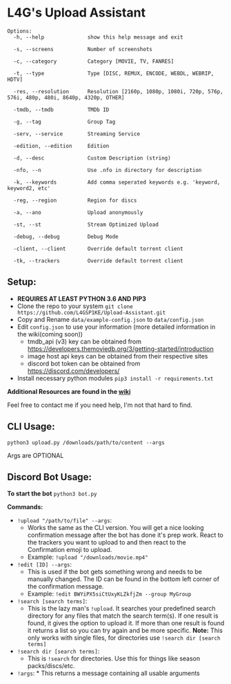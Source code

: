 # L4G's Upload Assistant



```
Options:
  -h, --help              show this help message and exit

  -s, --screens           Number of screenshots

  -c, --category          Category [MOVIE, TV, FANRES]

  -t, --type              Type [DISC, REMUX, ENCODE, WEBDL, WEBRIP, HDTV]

  -res, --resolution      Resolution [2160p, 1080p, 1080i, 720p, 576p, 576i, 480p, 480i, 8640p, 4320p, OTHER]

  -tmdb, --tmdb           TMDb ID

  -g, --tag               Group Tag

  -serv, --service        Streaming Service

  -edition, --edition     Edition

  -d, --desc              Custom Description (string)

  -nfo, --n               Use .nfo in directory for description

  -k, --keywords          Add comma seperated keywords e.g. 'keyword, keyword2, etc'

  -reg, --region          Region for discs

  -a, --ano               Upload anonymously

  -st, --st               Stream Optimized Upload

  -debug, --debug         Debug Mode

  -client, --client       Override default torrent client

  -tk, --trackers         Override default torrent client

  ````
  

## **Setup:**
   - **REQUIRES AT LEAST PYTHON 3.6 AND PIP3**
   - Clone the repo to your system `git clone https://github.com/L4GSP1KE/Upload-Assistant.git`
   - Copy and Rename `data/example-config.json` to `data/config.json`
   - Edit `config.json` to use your information (more detailed information in the wiki(coming soon))
      - tmdb_api (v3) key can be obtained from https://developers.themoviedb.org/3/getting-started/introduction
      - image host api keys can be obtained from their respective sites
      - discord bot token can be obtained from https://discord.com/developers/
   - Install necessary python modules `pip3 install -r requirements.txt`
   

   **Additional Resources are found in the [wiki](https://github.com/L4GSP1KE/Upload-Assistant/wiki)**
   
   Feel free to contact me if you need help, I'm not that hard to find.

  ## **CLI Usage:**
  
  `python3 upload.py /downloads/path/to/content --args`
  
  Args are OPTIONAL

## **Discord Bot Usage:** 
  **To start the bot** `python3 bot.py`
  
  **Commands:**
  - `!upload "/path/to/file" --args`: 
      - Works the same as the CLI version. You will get a nice looking confirmation message after the bot has done it's prep work. React to the trackers you want to upload to and then react to the Confirmation emoji to upload.
      - Example: `!upload "/downloads/movie.mp4"`
  - `!edit [ID] --args`:
      - This is used if the bot gets something wrong and needs to be manually changed. The ID can be found in the bottom left corner of the confirmation message.
      - Example: `!edit BWYiPX5siCtUxyKLZkfjZm --group MyGroup`
  - `!search [search terms]`:
      - This is the lazy man's `!upload`. It searches your predefined search directory for any files that match the search term(s). If one result is found, it gives the option to upload it. If more than one result is found it returns a list so you can try again and be more specific. **Note:** This only works with single files, for directories use `!search dir [search terms]`
  - `!search dir [search terms]`:
      - This is `!search` for directories. Use this for things like season packs/discs/etc.
  - `!args`:
          * This returns a message containing all usable arguments
